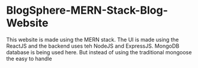 # BlogSphere-MERN-Stack-Blog-Website
This website is made using the MERN stack. The UI is made using the ReactJS and the backend uses teh NodeJS and ExpressJS. MongoDB database is being used here. But instead of using the traditional mongoose the easy to handle 
